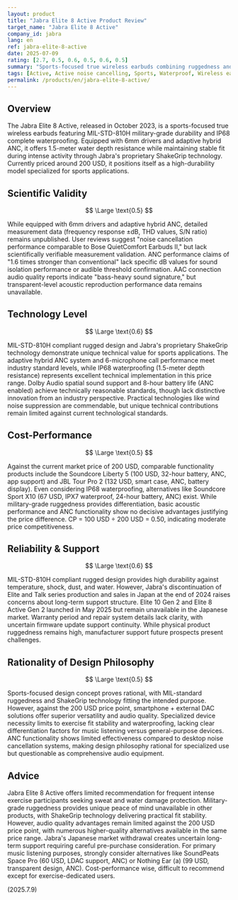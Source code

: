 ```yaml
---
layout: product
title: "Jabra Elite 8 Active Product Review"
target_name: "Jabra Elite 8 Active"
company_id: jabra
lang: en
ref: jabra-elite-8-active
date: 2025-07-09
rating: [2.7, 0.5, 0.6, 0.5, 0.6, 0.5]
summary: "Sports-focused true wireless earbuds combining ruggedness and ANC performance, but challenged by price competitiveness and measurement transparency"
tags: [Active, Active noise cancelling, Sports, Waterproof, Wireless earphones]
permalink: /products/en/jabra-elite-8-active/
---
```

## Overview

The Jabra Elite 8 Active, released in October 2023, is a sports-focused true wireless earbuds featuring MIL-STD-810H military-grade durability and IP68 complete waterproofing. Equipped with 6mm drivers and adaptive hybrid ANC, it offers 1.5-meter water depth resistance while maintaining stable fit during intense activity through Jabra's proprietary ShakeGrip technology. Currently priced around 200 USD, it positions itself as a high-durability model specialized for sports applications.

## Scientific Validity

$$ \Large \text{0.5} $$

While equipped with 6mm drivers and adaptive hybrid ANC, detailed measurement data (frequency response ±dB, THD values, S/N ratio) remains unpublished. User reviews suggest "noise cancellation performance comparable to Bose QuietComfort Earbuds II," but lack scientifically verifiable measurement validation. ANC performance claims of "1.6 times stronger than conventional" lack specific dB values for sound isolation performance or audible threshold confirmation. AAC connection audio quality reports indicate "bass-heavy sound signature," but transparent-level acoustic reproduction performance data remains unavailable.

## Technology Level

$$ \Large \text{0.6} $$

MIL-STD-810H compliant rugged design and Jabra's proprietary ShakeGrip technology demonstrate unique technical value for sports applications. The adaptive hybrid ANC system and 6-microphone call performance meet industry standard levels, while IP68 waterproofing (1.5-meter depth resistance) represents excellent technical implementation in this price range. Dolby Audio spatial sound support and 8-hour battery life (ANC enabled) achieve technically reasonable standards, though lack distinctive innovation from an industry perspective. Practical technologies like wind noise suppression are commendable, but unique technical contributions remain limited against current technological standards.

## Cost-Performance

$$ \Large \text{0.5} $$

Against the current market price of 200 USD, comparable functionality products include the Soundcore Liberty 5 (100 USD, 32-hour battery, ANC, app support) and JBL Tour Pro 2 (132 USD, smart case, ANC, battery display). Even considering IP68 waterproofing, alternatives like Soundcore Sport X10 (67 USD, IPX7 waterproof, 24-hour battery, ANC) exist. While military-grade ruggedness provides differentiation, basic acoustic performance and ANC functionality show no decisive advantages justifying the price difference. CP = 100 USD ÷ 200 USD = 0.50, indicating moderate price competitiveness.

## Reliability & Support

$$ \Large \text{0.6} $$

MIL-STD-810H compliant rugged design provides high durability against temperature, shock, dust, and water. However, Jabra's discontinuation of Elite and Talk series production and sales in Japan at the end of 2024 raises concerns about long-term support structure. Elite 10 Gen 2 and Elite 8 Active Gen 2 launched in May 2025 but remain unavailable in the Japanese market. Warranty period and repair system details lack clarity, with uncertain firmware update support continuity. While physical product ruggedness remains high, manufacturer support future prospects present challenges.

## Rationality of Design Philosophy

$$ \Large \text{0.5} $$

Sports-focused design concept proves rational, with MIL-standard ruggedness and ShakeGrip technology fitting the intended purpose. However, against the 200 USD price point, smartphone + external DAC solutions offer superior versatility and audio quality. Specialized device necessity limits to exercise fit stability and waterproofing, lacking clear differentiation factors for music listening versus general-purpose devices. ANC functionality shows limited effectiveness compared to desktop noise cancellation systems, making design philosophy rational for specialized use but questionable as comprehensive audio equipment.

## Advice

Jabra Elite 8 Active offers limited recommendation for frequent intense exercise participants seeking sweat and water damage protection. Military-grade ruggedness provides unique peace of mind unavailable in other products, with ShakeGrip technology delivering practical fit stability. However, audio quality advantages remain limited against the 200 USD price point, with numerous higher-quality alternatives available in the same price range. Jabra's Japanese market withdrawal creates uncertain long-term support requiring careful pre-purchase consideration. For primary music listening purposes, strongly consider alternatives like SoundPeats Space Pro (60 USD, LDAC support, ANC) or Nothing Ear (a) (99 USD, transparent design, ANC). Cost-performance wise, difficult to recommend except for exercise-dedicated users.

(2025.7.9)